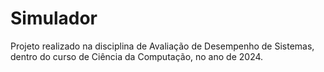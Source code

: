 # Simulador
Projeto realizado na disciplina de Avaliação de Desempenho de Sistemas, dentro do curso de Ciência da Computação, no ano de 2024.
